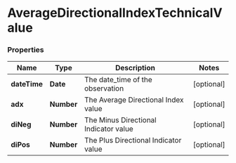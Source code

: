 # AverageDirectionalIndexTechnicalValue

### Properties
Name | Type | Description | Notes
------------ | ------------- | ------------- | -------------
**dateTime** | **Date** | The date_time of the observation | [optional] 
**adx** | **Number** | The Average Directional Index value | [optional] 
**diNeg** | **Number** | The Minus Directional Indicator value | [optional] 
**diPos** | **Number** | The Plus Directional Indicator value | [optional] 



